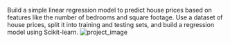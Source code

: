 Build a simple linear regression model to predict house prices based on features like the number of bedrooms and square footage. Use a dataset of house prices, split it into training and testing sets, and build a regression model using Scikit-learn.
![project_image](https://github.com/user-attachments/assets/3d7695bb-b6f5-454e-aa01-a586b35abfde)

